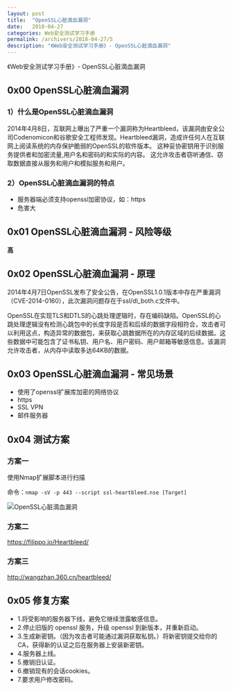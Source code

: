 ```yaml
---
layout: post
title:  "OpenSSL心脏滴血漏洞"
date:   2018-04-27
categories: Web安全测试学习手册
permalink: /archivers/2018-04-27/5
description: "《Web安全测试学习手册》- OpenSSL心脏滴血漏洞"
---
```


《Web安全测试学习手册》- OpenSSL心脏滴血漏洞
<!--more-->

## 0x00 OpenSSL心脏滴血漏洞

### 1）什么是OpenSSL心脏滴血漏洞

2014年4月8日，互联网上曝出了严重一个漏洞称为Heartbleed，该漏洞由安全公司Codenomicon和谷歌安全工程师发现。Heartbleed漏洞，造成许任何人在互联网上阅读系统的内存保护脆弱的OpenSSL的软件版本。 这种妥协密钥用于识别服务提供者和加密流量,用户名和密码的和实际的内容。 这允许攻击者窃听通信、窃取数据直接从服务和用户和模拟服务和用户。


### 2）OpenSSL心脏滴血漏洞的特点

* 服务器端必须支持openssl加密协议，如：https
* 危害大

## 0x01 OpenSSL心脏滴血漏洞 - 风险等级

**高**

## 0x02 OpenSSL心脏滴血漏洞 - 原理

2014年4月7日OpenSSL发布了安全公告，在OpenSSL1.0.1版本中存在严重漏洞（CVE-2014-0160），此次漏洞问题存在于ssl/dl_both.c文件中。

OpenSSL在实现TLS和DTLS的心跳处理逻辑时，存在编码缺陷。OpenSSL的心跳处理逻辑没有检测心跳包中的长度字段是否和后续的数据字段相符合，攻击者可以利用这点，构造异常的数据包，来获取心跳数据所在的内存区域的后续数据。这些数据中可能包含了证书私钥、用户名、用户密码、用户邮箱等敏感信息。该漏洞允许攻击者，从内存中读取多达64KB的数据。

## 0x03 OpenSSL心脏滴血漏洞 - 常见场景

* 使用了openssl扩展库加密的网络协议
* https
* SSL VPN
* 邮件服务器

## 0x04 测试方案

### 方案一

使用Nmap扩展脚本进行扫描

命令：`nmap -sV -p 443 --script ssl-heartbleed.nse [Target]`

![OpenSSL心脏滴血漏洞](http://rvn0xsy.oss-cn-shanghai.aliyuncs.com/2018-04-27/0x06.png)

### 方案二

https://filippo.io/Heartbleed/


### 方案三

http://wangzhan.360.cn/heartbleed/

## 0x05 修复方案

* 1.将受影响的服务器下线，避免它继续泄露敏感信息。
* 2.停止旧版的 openssl 服务，升级 openssl 到新版本，并重新启动。
* 3.生成新密钥。（因为攻击者可能通过漏洞获取私钥。）将新密钥提交给你的CA，获得新的认证之后在服务器上安装新密钥。
* 4.服务器上线。
* 5.撤销旧认证。
* 6.撤销现有的会话cookies。
* 7.要求用户修改密码。

